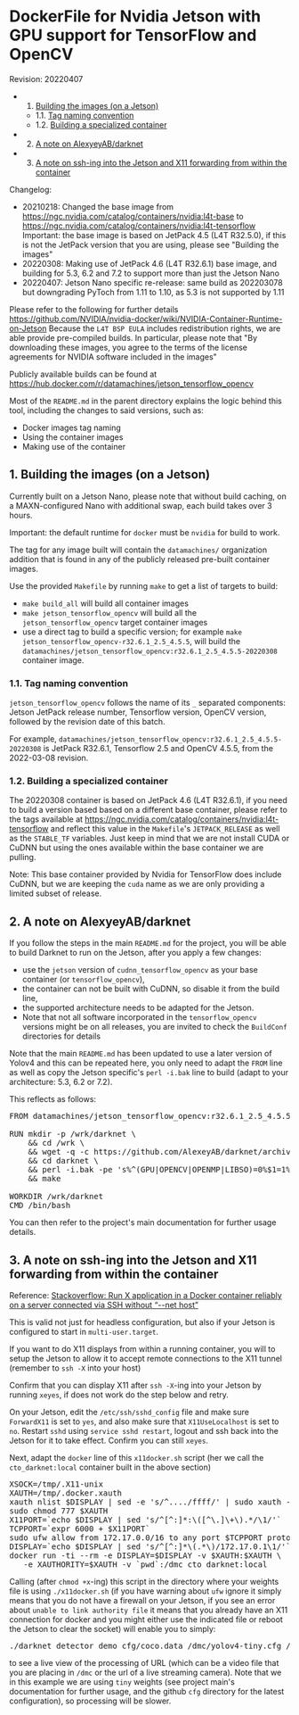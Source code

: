 # DockerFile for Nvidia Jetson with GPU support for TensorFlow and OpenCV
Revision: 20220407

<!-- vscode-markdown-toc -->
* 1. [Building the images (on a Jetson)](#BuildingtheimagesonaJetson)
	* 1.1. [Tag naming convention](#Tagnamingconvention)
	* 1.2. [Building a specialized container](#Buildingaspecializedcontainer)
* 2. [A note on AlexyeyAB/darknet](#AnoteonAlexyeyABdarknet)
* 3. [A note on ssh-ing into the Jetson and X11 forwarding from within the container](#Anoteonssh-ingintotheJetsonandX11forwardingfromwithinthecontainer)

<!-- vscode-markdown-toc-config
	numbering=true
	autoSave=true
	/vscode-markdown-toc-config -->
<!-- /vscode-markdown-toc -->
<!-- NOTE: joffreykern.markdown-toc use Ctrl+Shift+P to call Generate TOC for MarkDown-->

Changelog:
- 20210218: Changed the base image from https://ngc.nvidia.com/catalog/containers/nvidia:l4t-base to https://ngc.nvidia.com/catalog/containers/nvidia:l4t-tensorflow
Important: the base image is based on JetPack 4.5 (L4T R32.5.0), if this is not the JetPack version that you are using, please see "Building the images"
- 20220308: Making use of JetPack 4.6 (L4T R32.6.1) base image, and building for 5.3, 6.2 and 7.2 to support more than just the Jetson Nano
- 20220407: Jetson Nano specific re-release: same build as 202203078 but downgrading PyToch from 1.11 to 1.10, as 5.3 is not supported by 1.11

Please refer to the following for further details https://github.com/NVIDIA/nvidia-docker/wiki/NVIDIA-Container-Runtime-on-Jetson
Because the `L4T BSP EULA` includes redistribution rights, we are able provide pre-compiled builds.
In particular, please note that "By downloading these images, you agree to the terms of the license agreements for NVIDIA software included in the images"

Publicly available builds can be found at https://hub.docker.com/r/datamachines/jetson_tensorflow_opencv

Most of the `README.md` in the parent directory explains the logic behind this tool, including the changes to said versions, such as:
- Docker images tag naming
- Using the container images
- Making use of the container

##  1. <a name='BuildingtheimagesonaJetson'></a>Building the images (on a Jetson)

Currently built on a Jetson Nano, please note that without build caching, on a MAXN-configured Nano with additional swap, each build takes over 3 hours.

Important: the default runtime for `docker` must be `nvidia` for build to work.

The tag for any image built will contain the `datamachines/` organization addition that is found in any of the publicly released pre-built container images.

Use the provided `Makefile` by running `make` to get a list of targets to build:
- `make build_all` will build all container images
- `make jetson_tensorflow_opencv` will build all the `jetson_tensorflow_opencv` target container images
- use a direct tag to build a specific version; for example `make jetson_tensorflow_opencv-r32.6.1_2.5_4.5.5`, will build the `datamachines/jetson_tensorflow_opencv:r32.6.1_2.5_4.5.5-20220308` container image.

###  1.1. <a name='Tagnamingconvention'></a>Tag naming convention

`jetson_tensorflow_opencv` follows the name of its `_` separated components: Jetson JetPack release number, Tensorflow version, OpenCV version, followed by the revision date of this batch.

For example, `datamachines/jetson_tensorflow_opencv:r32.6.1_2.5_4.5.5-20220308` is JetPack R32.6.1, Tensorflow 2.5 and OpenCV 4.5.5, from the 2022-03-08 revision.

###  1.2. <a name='Buildingaspecializedcontainer'></a>Building a specialized container

The 20220308 container is based on JetPack 4.6 (L4T R32.6.1), if you need to build a version based based on a different base container, please refer to the tags available at https://ngc.nvidia.com/catalog/containers/nvidia:l4t-tensorflow and reflect this value in the `Makefile`'s `JETPACK_RELEASE` as well as the `STABLE_TF` variables. Just keep in mind that we are not install CUDA or CuDNN but using the ones available within the base container we are pulling.

Note: This base container provided by Nvidia for TensorFlow does include CuDNN, but we are keeping the `cuda` name as we are only providing a limited subset of release.

##  2. <a name='AnoteonAlexyeyABdarknet'></a>A note on AlexyeyAB/darknet

If you follow the steps in the main `README.md` for the project, you will be able to build Darknet to run on the Jetson, after you apply a few changes:
- use the `jetson` version of `cudnn_tensorflow_opencv` as your base container (or `tensorflow_opencv`),
- the container can not be built with CuDNN, so disable it from the build line,
- the supported architecture needs to be adapted for the Jetson.
- Note that not all software incorporated in the `tensorflow_opencv` versions might be on all releases, you are invited to check the `BuildConf` directories for details

Note that the main `README.md` has been updated to use a later version of Yolov4 and this can be repeated here, you only need to adapt the `FROM` line as well as copy the Jetson specific's `perl -i.bak` line to build (adapt to your architecture: 5.3, 6.2 or 7.2).

This reflects as follows:
<pre>
FROM datamachines/jetson_tensorflow_opencv:r32.6.1_2.5_4.5.5-20220308

RUN mkdir -p /wrk/darknet \
    && cd /wrk \
    && wget -q -c https://github.com/AlexeyAB/darknet/archive/darknet_yolo_v4_pre.tar.gz -O - | tar --strip-components=1 -xz -C /wrk/darknet \
    && cd darknet \
    && perl -i.bak -pe 's%^(GPU|OPENCV|OPENMP|LIBSO)=0%$1=1%g;s%^\#\s*(ARCH=.+compute\_53\])$%$1%' Makefile \
    && make

WORKDIR /wrk/darknet
CMD /bin/bash
</pre>

You can then refer to the project's main documentation for further usage details.

##  3. <a name='Anoteonssh-ingintotheJetsonandX11forwardingfromwithinthecontainer'></a>A note on ssh-ing into the Jetson and X11 forwarding from within the container

Reference: [Stackoverflow: Run X application in a Docker container reliably on a server connected via SSH without “--net host”](https://stackoverflow.com/a/48235281)

This is valid not just for headless configuration, but also if your Jetson is configured to start in `multi-user.target`.

If you want to do X11 displays from within a running container, you will to setup the Jetson to allow it to accept remote connections to the X11 tunnel (remember to `ssh -X` into your host)

Confirm that you can display X11 after `ssh -X`-ing into your Jetson by running `xeyes`, if does not work do the step below and retry.

On your Jetson, edit the `/etc/ssh/sshd_config` file and make sure `ForwardX11` is set to `yes`, and also make sure that `X11UseLocalhost` is set to `no`. Restart `sshd` using `service sshd restart`, logout and ssh back into the Jetson for it to take effect. Confirm you can still `xeyes`.

Next, adapt the `docker` line of this `x11docker.sh` script (her we call the `cto_darknet:local` container built in the above section)
<pre>
XSOCK=/tmp/.X11-unix
XAUTH=/tmp/.docker.xauth
xauth nlist $DISPLAY | sed -e 's/^..../ffff/' | sudo xauth -f $XAUTH nmerge -
sudo chmod 777 $XAUTH
X11PORT=`echo $DISPLAY | sed 's/^[^:]*:\([^\.]\+\).*/\1/'`
TCPPORT=`expr 6000 + $X11PORT`
sudo ufw allow from 172.17.0.0/16 to any port $TCPPORT proto tcp 
DISPLAY=`echo $DISPLAY | sed 's/^[^:]*\(.*\)/172.17.0.1\1/'`
docker run -ti --rm -e DISPLAY=$DISPLAY -v $XAUTH:$XAUTH \
   -e XAUTHORITY=$XAUTH -v `pwd`:/dmc cto_darknet:local 
</pre>
 
Calling (after `chmod +x`-ing) this script in the directory where your weights file is using `./x11docker.sh` (if you have warning about `ufw` ignore it simply means that you do not have a firewall on your Jetson, if you see an error about `unable to link authority file` it means that you already have an X11 connection for docker and you might either use the indicated file or reboot the Jetson to clear the socket) will enable you to simply:
<pre>
./darknet detector demo cfg/coco.data /dmc/yolov4-tiny.cfg /dmc/yolov4-tiny.weights URL
</pre>
to see a live view of the processing of URL (which can be a video file that you are placing in `/dmc` or the url of a live streaming camera). Note that we in this example we are using `tiny` weights (see project main's documentation for further usage, and the github `cfg` directory for the latest configuration), so processing will be slower.
